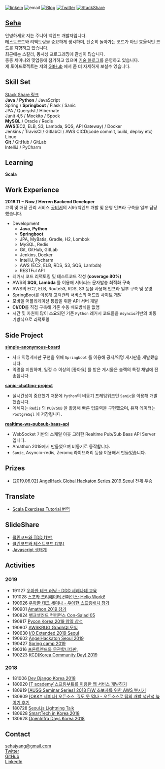 [![linkein](https://img.shields.io/badge/LinkedIn-남윤지-blue.svg?style=flat)](https://www.linkedin.com/in/%EC%9C%A4%EC%A7%80-%EB%82%A8-09b834165/)
![email](https://img.shields.io/badge/Email-sehajyang@gmail.com-red.svg)
[![Blog](https://img.shields.io/badge/Blog-sehajyang.github.io-yellowgreen.svg?style=flat)](https://sehajyang.github.io/) 
[![Twitter](https://img.shields.io/badge/Twitter-@sehajyang-skyblue.svg?style=flat)](https://twitter.com/sehajyang) 
[![StackShare](https://img.shields.io/badge/Tech-StackShare-lightgray.svg?style=flat)](https://stackshare.io/sehajyang/my-stack)

## [Seha](https://about.me/sehajyang)

안녕하세요 저는 주니어 백엔드 개발자입니다.  
테스트코드와 리팩토링을 중요하게 생각하며, 단순히 돌아가는 코드가 아닌 효율적인 코드를 지향하고 있습니다.  
최근에는 스칼라, 동시성 프로그래밍에 관심이 많습니다.  
종종 세미나와 밋업등에 참가하고 있으며 [기술 블로그](https://sehajyang.github.io/)를 운영하고 있습니다.  
제 토이프로젝트는 저의 [GitHub](https://github.com/sehajyang) 에서 좀 더 자세하게 보실수 있습니다.  

## Skill Set
[Stack Share 링크](https://stackshare.io/sehajyang/my-stack)   
**Java** / **Python** / JavaScript  
Spring / **Springboot** / Flask / Sanic  
JPA / Querydsl / Hibernate  
Junit 4,5 / Mockito / Spock  
**MySQL** / Oracle / Redis   
**AWS**(EC2, ELB, S3, Lambda, SQS, API Gateway) / Docker  
Jenkins / TravisCI / GitlabCI / AWS CICD(code commit, build, deploy etc)  
Linux     
**Git** / GitHub / GitLab  
IntelliJ / PyCharm 

## Learning
**Scala**

## Work Experience
**2018.11 ~ Now / Herren Backend Developer**  
고객 및 매장 관리 서비스 [공비서](http://www.gongbiz.kr/)의 서버/벡엔드 개발 및 운영 인프라 구축을 일부 담당했습니다.   
* Development
  * **Java**, **Python**
  * **Springboot**
  * JPA, MyBatis, Gradle, H2, Lombok
  * MySQL, Redis
  * Git, GitHub, GitLab
  * Jenkins, Docker
  * IntelliJ, Pycharm 
  * AWS (EC2, ELB, RDS, S3, SQS, Lambda)
  * RESTFul API
* 레거시 코드 리팩토링 및 테스트코드 작성 **(coverage 80%)**
* AWS의 **SQS, Lambda** 를 이용해 서버리스 문자발송 최적화 구축
* AWS의 EC2, ELB, Route53, RDS, S3 등을 사용해 인프라 일부 구축 및 운영
* SpringBoot를 이용해 고객관리 서비스의 어드민 사이트 개발
* 모바일 어플리케이션 통합을 위한 API 서버 개발
* **CI/CD**를 직접 구축해 기존 수동 배포방식을 없앰
* 시간 및 자원이 많이 소요되던 기존 `Python` 레거시 코드들을 `Asyncio`기반의 비동기방식으로 리팩토링

## Side Project
[**simple-anonymous-board**](https://github.com/sehajyang/simple-anonymous-board)
* 사내 익명게시판 구현을 위해 `Springboot` 를 이용해 공지/익명 게시판을 개발했습니다.
* 익명을 지원하며, 일정 수 이상의 [좋아요] 를 받은 게시물은 슬랙의 특정 채널에 전송됩니다.

[**sanic-chatting-project**](https://github.com/sehajyang/sanic-chatting-project)
* 실시간성이 중요했기 때문에 `Python`의 비동기 프레임워크인 `Sanic`을 이용해 개발했습니다.
* 메세지는 `Redis` 의 `PUB/SUB` 을 활용해 빠른 입출력을 구현했으며, 유저 데이터는 `PostgreSql` 에 저장됩니다.  

[**realtime-ws-pubsub-baas-api**](https://github.com/sehajyang/real-time-ws-pubsub-baas-api)
* WebSocket 기반의 스케일 아웃 고려한 Realtime Pub/Sub Baas API Server 입니다.
* Amathon 2019에서 만들었으며 비동기로 동작합니다. 
* `Sanic`, Asyncio-redis, Zeromq 라이브러리 등을 이용해서 만들었습니다.

## Prizes
* [2019.06.02] [AngelHack Global Hackaton Series 2019 Seoul](https://www.hackathon.io/connectus3) 전체 우승 

## Translate
* [Scala Exercises Tutorial 번역](https://github.com/sehajyang/TIL/tree/master/Scala/Scala-Exercises)

## SlideShare
* [클린코드와 TDD (1부)](https://www.slideshare.net/herrenstudy/tdd-142039199)
* [클린코드와 테스트코드 (2부)](https://www.slideshare.net/herrenstudy/ss-152309289)
* [Javascript 생태계](https://www.slideshare.net/herrenstudy/javascript-130085326)

## Activities
### 2019
* 191127 [우아한 테크 러닝 - DDD 세레나데 교육](https://edu.nextstep.camp/c/GwN2MSqv/)
* 191028 [스포카 크리에이터 컨퍼런스: Hello World!](https://festa.io/events/621)
* 190926 [우아한 테크 세미나 - 우아한 스프링배치 참가](https://jojoldu.tistory.com/451?category=635883)
* 190901 [Amathon 2019 참가](https://amathon.ga/)
* 190824 [뱅크샐러드 컨퍼런스 Con-Salad 05](https://festa.io/events/413)
* 190817 [Pycon Korea 2019 양일 참석](https://www.pycon.kr/)
* 190807 [AWSKRUG GraphQL모임](https://www.meetup.com/ko-KR/awskrug/events/263382980/)
* 190630 [I/O Extended 2019 Seoul](https://festa.io/events/299)
* 190602 [AngelHackaton Seoul 2019](https://event-us.kr/angelhackseoul/event/7465)
* 190427 [Spring camp 2019](https://www.springcamp.io/2019)
* 190316 [프론트엔드와 무관합니다만,](https://festa.io/events/212)
* 190223 [KCD(Korea Community Day) 2019](https://kcd2019.festa.io/)

### 2018
* 181006 [Dev Django Korea 2018](https://festa.io/events/86)
* 180920 [[T academy]스프링부트를 이용한 웹 서비스 개발하기](https://tacademy.skplanet.com/front/tacademy/courseinfo/campus.action)
* 180919 [[AUSG Seminar Series] 2018 F/W 초보자를 위한 AWS 뿌시기](https://www.meetup.com/ko-KR/awskrug/events/254611413/)
* 180809 [[OKKY 세미나] 오픈소스, 줘도 못 먹나 - 오픈소스로 팀의 개발 생산성 높이기 후기](https://sehajyang.github.io/2018/08/09/okky-opensource-seminar.html)
* 180728 [Seoul.js Lightning Talk](https://seoul.js.org/meetups/2018.07.27.html)
* 180628 [SmartTech in Korea 2018](http://www.smarttechshow.co.kr/)
* 180628 [OpenInfra Days Korea 2018](https://www.openinfradays.kr/)

## Contact
[sehajyang@gmail.com](mailto:sehajyang@gmail.com)  
[Twitter](https://twitter.com/sehajyang)   
[GitHub](https://github.com/sehajyang)   
[LinkedIn](https://www.linkedin.com/in/%EC%9C%A4%EC%A7%80-%EB%82%A8-09b834165/)

